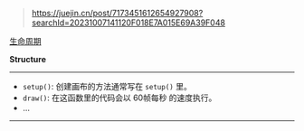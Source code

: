 > https://juejin.cn/post/7173451612654927908?searchId=20231007141120F018E7A015E69A39F048

[生命周期](https://p5js.org/reference/)

**Structure**

---
- `setup()`: 创建画布的方法通常写在 `setup()` 里。
- `draw()`: 在这函数里的代码会以 60帧每秒 的速度执行。
- ...
---

  